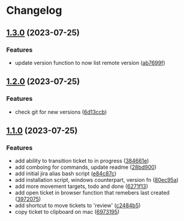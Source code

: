 # Changelog

## [1.3.0](https://github.com/csi-lk/jira-aliases/compare/v1.2.0...v1.3.0) (2023-07-25)


### Features

* update version function to now list remote version ([ab7699f](https://github.com/csi-lk/jira-aliases/commit/ab7699f8158823b86f7bc9c1362b7a9b418d1c1e))

## [1.2.0](https://github.com/csi-lk/jira-aliases/compare/v1.1.0...v1.2.0) (2023-07-25)


### Features

* check git for new versions ([6d13ccb](https://github.com/csi-lk/jira-aliases/commit/6d13ccbdaca6ac06e3095e45260e8da34cbbef55))

## [1.1.0](https://github.com/csi-lk/jira-aliases/compare/v1.0.0...v1.1.0) (2023-07-25)


### Features

* add ability to transition ticket to in progress ([384661e](https://github.com/csi-lk/jira-aliases/commit/384661ea8ae2e9ff247918457b09088526f6e061))
* add comboing for commands, update readme ([28bd900](https://github.com/csi-lk/jira-aliases/commit/28bd900ad49da4c82187f2d6c06ce4e122861fe9))
* add initial jira alias bash script ([e84c87c](https://github.com/csi-lk/jira-aliases/commit/e84c87cb218babc7820cbd935c3adc00ba85f963))
* add installation script, windows counterpart, version fn ([80ec95a](https://github.com/csi-lk/jira-aliases/commit/80ec95a3eec93539cee817fbfabe12341645d689))
* add more movement targets, todo and done ([6271f13](https://github.com/csi-lk/jira-aliases/commit/6271f13ffc85a7868e6eb9ca0d10e46dc7f0c2d1))
* add open ticket in browser function that remebers last created ([3972075](https://github.com/csi-lk/jira-aliases/commit/3972075656134439875d071595354c8afed885c7))
* add shortcut to move tickets to 'review' ([c2484b5](https://github.com/csi-lk/jira-aliases/commit/c2484b5993031f69fca219dd1719cb7f71a1500f))
* copy ticket to clipboard on mac ([6973195](https://github.com/csi-lk/jira-aliases/commit/697319584f90042a785c4aa5c7846a4ab30b1200))
